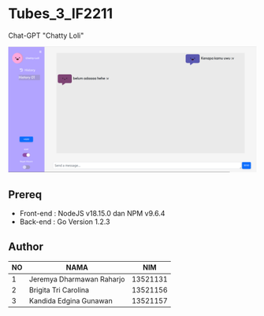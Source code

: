# Tubes_3_IF2211
Chat-GPT "Chatty Loli"

<p align="center">
  <img src="etc/chatty-loli.png" title="chatty loli">
</p>

## Prereq

- Front-end : NodeJS v18.15.0 dan NPM v9.6.4 
- Back-end : Go Version 1.2.3

## Author
| NO | NAMA | NIM |
--- | --- | --- |
| 1 | Jeremya Dharmawan Raharjo | 13521131 |
| 2 | Brigita Tri Carolina | 13521156 |
| 3 | Kandida Edgina Gunawan | 13521157 |